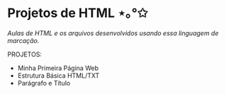 # Projetos de HTML ⋆｡°✩

*Aulas de HTML e os arquivos desenvolvidos usando essa linguagem de marcação.*

PROJETOS:
- Minha Primeira Página Web
- Estrutura Básica HTML/TXT
- Parágrafo e Título
